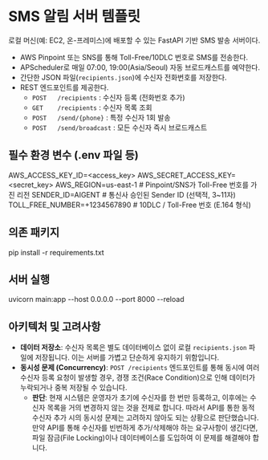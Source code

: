 SMS 알림 서버 템플릿
====================
로컬 머신(예: EC2, 온-프레미스)에 배포할 수 있는 FastAPI 기반 SMS 발송 서버이다. 
- AWS Pinpoint 또는 SNS를 통해 Toll-Free/10DLC 번호로 SMS를 전송한다.
- APScheduler로 매일 07:00, 19:00(Asia/Seoul) 자동 브로드캐스트를 예약한다.
- 간단한 JSON 파일(`recipients.json`)에 수신자 전화번호를 저장한다.
- REST 엔드포인트를 제공한다.
  - `POST   /recipients`            : 수신자 등록 (전화번호 추가)
  - `GET    /recipients`            : 수신자 목록 조회
  - `POST   /send/{phone}`          : 특정 수신자 1회 발송
  - `POST   /send/broadcast`        : 모든 수신자 즉시 브로드캐스트

필수 환경 변수 (.env 파일 등)
-----------------------------
AWS_ACCESS_KEY_ID=<access_key>
AWS_SECRET_ACCESS_KEY=<secret_key>
AWS_REGION=us-east-1            # Pinpoint/SNS가 Toll-Free 번호를 가진 리전
SENDER_ID=AIGENT                # 통신사 승인된 Sender ID (선택적, 3~11자)
TOLL_FREE_NUMBER=+1234567890    # 10DLC / Toll-Free 번호 (E.164 형식)

의존 패키지
-----------
pip install -r requirements.txt

서버 실행
---------
uvicorn main:app --host 0.0.0.0 --port 8000 --reload

아키텍처 및 고려사항
--------------------
- **데이터 저장소**: 수신자 목록은 별도 데이터베이스 없이 로컬 `recipients.json` 파일에 저장됩니다. 이는 서버를 가볍고 단순하게 유지하기 위함입니다.
- **동시성 문제 (Concurrency)**: `POST /recipients` 엔드포인트를 통해 동시에 여러 수신자 등록 요청이 발생할 경우, 경쟁 조건(Race Condition)으로 인해 데이터가 누락되거나 중복 저장될 수 있습니다. 
  - **판단**: 현재 시스템은 운영자가 초기에 수신자를 한 번만 등록하고, 이후에는 수신자 목록을 거의 변경하지 않는 것을 전제로 합니다. 따라서 API를 통한 동적 수신자 추가 시의 동시성 문제는 고려하지 않아도 되는 상황으로 판단했습니다. 만약 API를 통해 수신자를 빈번하게 추가/삭제해야 하는 요구사항이 생긴다면, 파일 잠금(File Locking)이나 데이터베이스를 도입하여 이 문제를 해결해야 합니다.